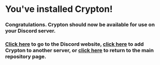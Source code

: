 # You've installed Crypton!

### Congratulations. Crypton should now be available for use on your Discord server.

### [Click here](https://discordapp.com) to go to the Discord website, [click here](https://discordapp.com/oauth2/authorize?client_id=401249077657993246&scope=bot&permissions=388160&redirect_uri=callback.crypton.fun) to add Crypton to another server, or [click here](https://github.com/Crypton) to return to the main repository page.